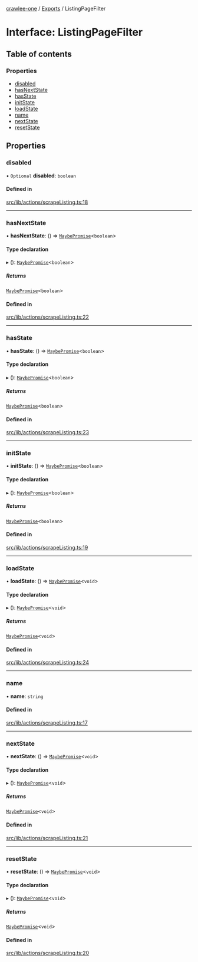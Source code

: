 [crawlee-one](../README.md) / [Exports](../modules.md) / ListingPageFilter

# Interface: ListingPageFilter

## Table of contents

### Properties

- [disabled](ListingPageFilter.md#disabled)
- [hasNextState](ListingPageFilter.md#hasnextstate)
- [hasState](ListingPageFilter.md#hasstate)
- [initState](ListingPageFilter.md#initstate)
- [loadState](ListingPageFilter.md#loadstate)
- [name](ListingPageFilter.md#name)
- [nextState](ListingPageFilter.md#nextstate)
- [resetState](ListingPageFilter.md#resetstate)

## Properties

### disabled

• `Optional` **disabled**: `boolean`

#### Defined in

[src/lib/actions/scrapeListing.ts:18](https://github.com/JuroOravec/crawlee-one/blob/708935c/src/lib/actions/scrapeListing.ts#L18)

___

### hasNextState

• **hasNextState**: () => [`MaybePromise`](../modules.md#maybepromise)<`boolean`\>

#### Type declaration

▸ (): [`MaybePromise`](../modules.md#maybepromise)<`boolean`\>

##### Returns

[`MaybePromise`](../modules.md#maybepromise)<`boolean`\>

#### Defined in

[src/lib/actions/scrapeListing.ts:22](https://github.com/JuroOravec/crawlee-one/blob/708935c/src/lib/actions/scrapeListing.ts#L22)

___

### hasState

• **hasState**: () => [`MaybePromise`](../modules.md#maybepromise)<`boolean`\>

#### Type declaration

▸ (): [`MaybePromise`](../modules.md#maybepromise)<`boolean`\>

##### Returns

[`MaybePromise`](../modules.md#maybepromise)<`boolean`\>

#### Defined in

[src/lib/actions/scrapeListing.ts:23](https://github.com/JuroOravec/crawlee-one/blob/708935c/src/lib/actions/scrapeListing.ts#L23)

___

### initState

• **initState**: () => [`MaybePromise`](../modules.md#maybepromise)<`boolean`\>

#### Type declaration

▸ (): [`MaybePromise`](../modules.md#maybepromise)<`boolean`\>

##### Returns

[`MaybePromise`](../modules.md#maybepromise)<`boolean`\>

#### Defined in

[src/lib/actions/scrapeListing.ts:19](https://github.com/JuroOravec/crawlee-one/blob/708935c/src/lib/actions/scrapeListing.ts#L19)

___

### loadState

• **loadState**: () => [`MaybePromise`](../modules.md#maybepromise)<`void`\>

#### Type declaration

▸ (): [`MaybePromise`](../modules.md#maybepromise)<`void`\>

##### Returns

[`MaybePromise`](../modules.md#maybepromise)<`void`\>

#### Defined in

[src/lib/actions/scrapeListing.ts:24](https://github.com/JuroOravec/crawlee-one/blob/708935c/src/lib/actions/scrapeListing.ts#L24)

___

### name

• **name**: `string`

#### Defined in

[src/lib/actions/scrapeListing.ts:17](https://github.com/JuroOravec/crawlee-one/blob/708935c/src/lib/actions/scrapeListing.ts#L17)

___

### nextState

• **nextState**: () => [`MaybePromise`](../modules.md#maybepromise)<`void`\>

#### Type declaration

▸ (): [`MaybePromise`](../modules.md#maybepromise)<`void`\>

##### Returns

[`MaybePromise`](../modules.md#maybepromise)<`void`\>

#### Defined in

[src/lib/actions/scrapeListing.ts:21](https://github.com/JuroOravec/crawlee-one/blob/708935c/src/lib/actions/scrapeListing.ts#L21)

___

### resetState

• **resetState**: () => [`MaybePromise`](../modules.md#maybepromise)<`void`\>

#### Type declaration

▸ (): [`MaybePromise`](../modules.md#maybepromise)<`void`\>

##### Returns

[`MaybePromise`](../modules.md#maybepromise)<`void`\>

#### Defined in

[src/lib/actions/scrapeListing.ts:20](https://github.com/JuroOravec/crawlee-one/blob/708935c/src/lib/actions/scrapeListing.ts#L20)
